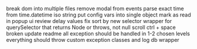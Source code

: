 break dom into multiple files
remove modal from events
parse exact time from time.datetime iso string
put config vars into single object
mark as read in popup ui
review delay values
fix sort by new selector
wrapper for querySelector that returns Node or throws, not null
scroll ctrl + space broken
update readme
all exception should be handled in 1-2 chosen levels
everything should throw custom exception classes and log
db wrapper
